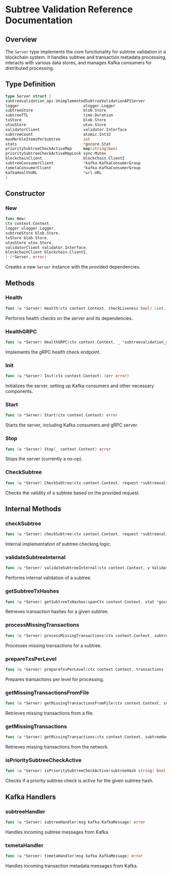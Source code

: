 # Subtree Validation Reference Documentation

## Overview

The `Server` type implements the core functionality for subtree validation in a blockchain system. It handles subtree and transaction metadata processing, interacts with various data stores, and manages Kafka consumers for distributed processing.

## Type Definition

```go
type Server struct {
subtreevalidation_api.UnimplementedSubtreeValidationAPIServer
logger                            ulogger.Logger
subtreeStore                      blob.Store
subtreeTTL                        time.Duration
txStore                           blob.Store
utxoStore                         utxo.Store
validatorClient                   validator.Interface
subtreeCount                      atomic.Int32
maxMerkleItemsPerSubtree          int
stats                             *gocore.Stat
prioritySubtreeCheckActiveMap     map[string]bool
prioritySubtreeCheckActiveMapLock sync.Mutex
blockchainClient                  blockchain.ClientI
subtreeConsumerClient             *kafka.KafkaConsumerGroup
txmetaConsumerClient              *kafka.KafkaConsumerGroup
kafkaHealthURL                    *url.URL
}
```

## Constructor

### New

```go
func New(
ctx context.Context,
logger ulogger.Logger,
subtreeStore blob.Store,
txStore blob.Store,
utxoStore utxo.Store,
validatorClient validator.Interface,
blockchainClient blockchain.ClientI,
) (*Server, error)
```

Creates a new `Server` instance with the provided dependencies.

## Methods

### Health

```go
func (u *Server) Health(ctx context.Context, checkLiveness bool) (int, string, error)
```

Performs health checks on the server and its dependencies.

### HealthGRPC

```go
func (u *Server) HealthGRPC(ctx context.Context, _ *subtreevalidation_api.EmptyMessage) (*subtreevalidation_api.HealthResponse, error)
```

Implements the gRPC health check endpoint.

### Init

```go
func (u *Server) Init(ctx context.Context) (err error)
```

Initializes the server, setting up Kafka consumers and other necessary components.

### Start

```go
func (u *Server) Start(ctx context.Context) error
```

Starts the server, including Kafka consumers and gRPC server.

### Stop

```go
func (u *Server) Stop(_ context.Context) error
```

Stops the server (currently a no-op).

### CheckSubtree

```go
func (u *Server) CheckSubtree(ctx context.Context, request *subtreevalidation_api.CheckSubtreeRequest) (*subtreevalidation_api.CheckSubtreeResponse, error)
```

Checks the validity of a subtree based on the provided request.

## Internal Methods

### checkSubtree

```go
func (u *Server) checkSubtree(ctx context.Context, request *subtreevalidation_api.CheckSubtreeRequest) (ok bool, err error)
```

Internal implementation of subtree checking logic.

### validateSubtreeInternal

```go
func (u *Server) validateSubtreeInternal(ctx context.Context, v ValidateSubtree, blockHeight uint32) (err error)
```

Performs internal validation of a subtree.

### getSubtreeTxHashes

```go
func (u *Server) getSubtreeTxHashes(spanCtx context.Context, stat *gocore.Stat, subtreeHash *chainhash.Hash, baseURL string) ([]chainhash.Hash, error)
```

Retrieves transaction hashes for a given subtree.

### processMissingTransactions

```go
func (u *Server) processMissingTransactions(ctx context.Context, subtreeHash *chainhash.Hash, missingTxHashes []utxo.UnresolvedMetaData, baseURL string, txMetaSlice []*meta.Data, blockHeight uint32) (err error)
```

Processes missing transactions for a subtree.

### prepareTxsPerLevel

```go
func (u *Server) prepareTxsPerLevel(ctx context.Context, transactions []missingTx) (uint32, map[uint32][]missingTx)
```

Prepares transactions per level for processing.

### getMissingTransactionsFromFile

```go
func (u *Server) getMissingTransactionsFromFile(ctx context.Context, subtreeHash *chainhash.Hash, missingTxHashes []utxo.UnresolvedMetaData) (missingTxs []missingTx, err error)
```

Retrieves missing transactions from a file.

### getMissingTransactions

```go
func (u *Server) getMissingTransactions(ctx context.Context, subtreeHash *chainhash.Hash, missingTxHashes []utxo.UnresolvedMetaData, baseUrl string) (missingTxs []missingTx, err error)
```

Retrieves missing transactions from the network.

### isPrioritySubtreeCheckActive

```go
func (u *Server) isPrioritySubtreeCheckActive(subtreeHash string) bool
```

Checks if a priority subtree check is active for the given subtree hash.

## Kafka Handlers

### subtreeHandler

```go
func (u *Server) subtreeHandler(msg kafka.KafkaMessage) error
```

Handles incoming subtree messages from Kafka.

### txmetaHandler

```go
func (u *Server) txmetaHandler(msg kafka.KafkaMessage) error
```

Handles incoming transaction metadata messages from Kafka.
